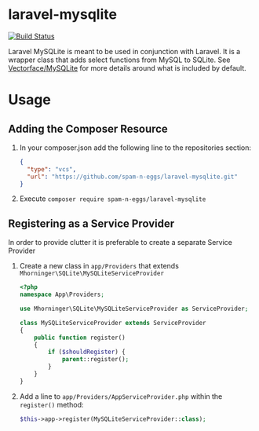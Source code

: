 # laravel-mysqlite
[![Build Status](https://travis-ci.org/spam-n-eggs/laravel-mysqlite.svg?branch=master)](https://travis-ci.org/spam-n-eggs/laravel-mysqlite)

Laravel MySQLite is meant to be used in conjunction with Laravel.  It is a wrapper class that adds select functions from MySQL to SQLite.  See [Vectorface/MySQLite](https://github.com/Vectorface/MySQLite) for more details around what is included by default.
# Usage
## Adding the Composer Resource
1. In your composer.json add the following line to the repositories section:
    ```json
    {
      "type": "vcs",
      "url": "https://github.com/spam-n-eggs/laravel-mysqlite.git"
    }
    ```
1. Execute `composer require spam-n-eggs/laravel-mysqlite`

## Registering as a Service Provider
In order to provide clutter it is preferable to create a separate Service Provider 
1. Create a new class in `app/Providers` that extends `Mhorninger\SQLite\MySQLiteServiceProvider`

    ```php
    <?php
    namespace App\Providers;

    use Mhorninger\SQLite\MySQLiteServiceProvider as ServiceProvider;

    class MySQLiteServiceProvider extends ServiceProvider
    {
        public function register()
        {
            if ($shouldRegister) {
                parent::register();
            }
        }
    }
    ```
1. Add a line to `app/Providers/AppServiceProvider.php` within the `register()` method:
    ```php
    $this->app->register(MySQLiteServiceProvider::class);
    ```
